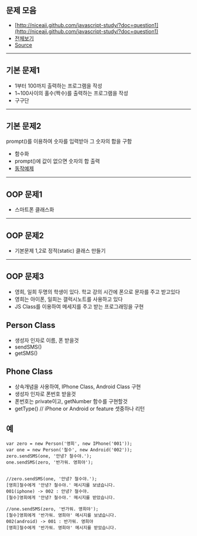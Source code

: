 ##  문제 모음

* [http://niceaji.github.com/javascript-study/?doc=question1](http://niceaji.github.com/javascript-study/?doc=question1)
* [전체보기](https://github.com/niceaji/javascript-study/blob/gh-pages/doc/question1.md)
* [Source](https://github.com/niceaji/javascript-study)

*** 

##  기본 문제1

* 1부터 100까지 출력하는 프로그램을 작성
* 1~100사이의 홀수(짝수)를 출력하는 프로그램을 작성
* 구구단 

***

##  기본 문제2

prompt()를 이용하여 숫자를 입력받아 그 숫자의 합을 구함

* 함수화
* prompt()에 값이 없으면 숫자의 합 출력
* [동작예제](http://www.youtube.com/watch?v=_5dvqecYCco)

***

## OOP 문제1

* 스마트폰 클래스화

***

## OOP 문제2

* 기본문제 1,2로 정적(static) 클래스 만들기 

***

## OOP 문제3

* 영희, 일희 두명의 학생이 있다. 학교 강의 시간에 폰으로 문자를 주고 받고있다
* 영희는 아이폰, 일희는 갤럭시노트를 사용하고 있다
* JS Class를 이용하여 메세지를 주고 받는 프로그래밍을 구현

## Person Class

* 생성자 인자로 이름, 폰 받을것
* sendSMS()
* getSMS()

## Phone Class

* 상속개념을 사용하여, IPhone Class, Android Class 구현
* 생성자 인자로 폰번호 받을것
* 폰번호는 private이고, getNumber 함수를 구현할것
* getType() // iPhone or Android or feature 셋중하나 리턴

## 예

    var zero = new Person('영희', new IPhone('001'));
    var one = new Person('철수', new Android('002'));
    zero.sendSMS(one, '안녕? 철수야.');
    one.sendSMS(zero, '반가워. 영희야');


    //zero.sendSMS(one, '안녕? 철수야.');
    [영희]철수에게 '안녕? 철수야.' 메시지를 보냈습니다.
    001(iphone) -> 002 : 안녕? 철수야.
    [철수]영희에게 '안녕? 철수야.' 메시지를 받았습니다.

    //one.sendSMS(zero, '반가워. 영희야');
    [철수]영희에게 '반가워. 영희야' 메시지를 보냈습니다.
    002(android) -> 001 : 반가워. 영희야
    [영희]철수에게 '반가워. 영희야' 메시지를 받았습니다.

